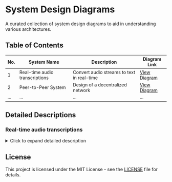 # System Design Diagrams

A curated collection of system design diagrams to aid in understanding various architectures.

## Table of Contents

| No. | System Name          | Description                         | Diagram Link |
|-----|----------------------|-------------------------------------|--------------|
| 1   | Real-time audio transcriptions   | Convert audio streams to text in real-time | [View Diagram](diagrams/real-time-audio-transcriptions.png) |
| 2   | Peer-to-Peer System  | Design of a decentralized network   | [View Diagram](diagrams/p2p-system.png)         |
| ... | ...                  | ...                                 | ...          |

## Detailed Descriptions

### Real-time audio transcriptions

<details>
  <summary>Click to expand detailed description</summary>

  **Problem:**

  Users require immediate, low-latency conversion of live audio streams into text for interactive applications (e.g., live captioning, voice commands, meeting transcription). Traditional batch processing cannot provide the necessary real-time feedback. This solution offers a scalable, cloud-native way to handle many simultaneous audio streams for instant transcription.
  
  **Functional Requiremnets:**

  - Accept persistent WebSocket connections from clients.
  - Receive audio data chunks over established WebSocket connections.
  - Stream received audio chunks to Amazon Transcribe Streaming API.
  - Receive partial and final transcription results from Amazon Transcribe Streaming asynchronously.
  - Send partial and final transcription results back to the originating client via its WebSocket connection in near real-time.
  - Accept and handle specific "end stream" messages from clients to signal intentional completion.
  - Upon intentional completion, store the final, complete transcript persistently (e.g., in S3).
  - Track active WebSocket connections (e.g., storing Connection IDs in DynamoDB).
  - Update session status upon successful completion (e.g., in DynamoDB).
  - Clean up connection-specific resources (e.g., remove Connection ID from DynamoDB) upon client disconnection (both expected and unexpected).

  **Non-Functional Requirements:**

  - **Low Latency:** Transcription results should be returned to the client with minimal delay to maintain a real-time user experience.
  - **High Scalability:** The system must automatically scale to handle a large and fluctuating number of concurrent users and WebSocket connections.
  - **High Availability:** The service should be resilient to failures in individual components and remain operational.
  - **Cost-Effectiveness:** Leverage pay-per-use pricing models to minimize costs, especially during periods of low or no traffic.
  - **Reliability:** Ensure accurate transcription delivery and persistent storage of final transcripts.
  - **Maintainability:** The architecture should be modular and utilize managed services to reduce operational burden.
  - **Security:** Implement appropriate security measures for the WebSocket API endpoint and grant least privilege access via IAM roles.

  ![View Diagram](diagrams/real-time-audio-transcriptions.png)

  - **Compute (AWS Lambda vs. Containers - Fargate/ECS/EKS):**
    *   This architecture uses **AWS Lambda** for compute (handling WebSocket events and interacting with Transcribe/DynamoDB/S3).
    *   **Chosen For:** Direct/simple API Gateway integration, automatic fine-grained scaling, pay-per-use cost model, and lowest operational overhead.
    *   **Trade-off Accepted:** Potential for 'cold start' latency on initial invocation or during rapid scaling, mitigated partially by subsequent requests hitting warm instances. Containers (Fargate/ECS) would offer no cold starts (once running) but have higher idle costs, slower scaling initiation, increased operational complexity, and less direct API Gateway WebSocket integration.
  - **Session State/Metadata Database (Amazon DynamoDB vs. Amazon RDS):**
    *   This architecture uses **Amazon DynamoDB** for storing connection IDs and session status.
    *   **Chosen For:** Excellent scalability for high-volume key-value lookups/updates (getting/updating connection/session info), serverless operation (no instances to manage), flexible schema, and pay-per-request pricing aligns well with the event-driven nature.
    *   **Trade-off Accepted:** DynamoDB is less suited for complex relational queries or multi-item transactions compared to RDS. RDS was deemed overkill and operationally heavier for the simple state management required here.

</details>

## License

This project is licensed under the MIT License - see the [LICENSE](LICENSE) file for details.
